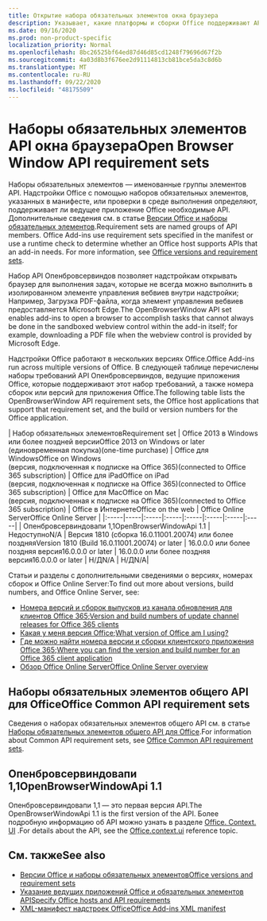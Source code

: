```yaml
---
title: Открытие набора обязательных элементов окна браузера
description: Указывает, какие платформы и сборки Office поддерживают API Опенбровсервиндов.
ms.date: 09/16/2020
ms.prod: non-product-specific
localization_priority: Normal
ms.openlocfilehash: 8bc26525bf64ed87d46d85cd1248f79696d67f2b
ms.sourcegitcommit: 4a03d8b3f676ee2d91114813cb81bce5da3c8d6b
ms.translationtype: MT
ms.contentlocale: ru-RU
ms.lasthandoff: 09/22/2020
ms.locfileid: "48175509"
---
```

# <a name="open-browser-window-api-requirement-sets"></a><span data-ttu-id="60883-103">Наборы обязательных элементов API окна браузера</span><span class="sxs-lookup"><span data-stu-id="60883-103">Open Browser Window API requirement sets</span></span>

<span data-ttu-id="60883-p101">Наборы обязательных элементов — именованные группы элементов API. Надстройки Office с помощью наборов обязательных элементов, указанных в манифесте, или проверки в среде выполнения определяют, поддерживает ли ведущее приложение Office необходимые API. Дополнительные сведения см. в статье [Версии Office и наборы обязательных элементов](../../develop/office-versions-and-requirement-sets.md).</span><span class="sxs-lookup"><span data-stu-id="60883-p101">Requirement sets are named groups of API members. Office Add-ins use requirement sets specified in the manifest or use a runtime check to determine whether an Office host supports APIs that an add-in needs. For more information, see [Office versions and requirement sets](../../develop/office-versions-and-requirement-sets.md).</span></span>

<span data-ttu-id="60883-107">Набор API Опенбровсервиндов позволяет надстройкам открывать браузер для выполнения задач, которые не всегда можно выполнить в изолированном элементе управления вебвиев внутри надстройки; Например, Загрузка PDF-файла, когда элемент управления вебвиев предоставляется Microsoft Edge.</span><span class="sxs-lookup"><span data-stu-id="60883-107">The OpenBrowserWindow API set enables add-ins to open a browser to accomplish tasks that cannot always be done in the sandboxed webview control within the add-in itself; for example, downloading a PDF file when the webview control is provided by Microsoft Edge.</span></span>

<span data-ttu-id="60883-108">Надстройки Office работают в нескольких версиях Office.</span><span class="sxs-lookup"><span data-stu-id="60883-108">Office Add-ins run across multiple versions of Office.</span></span> <span data-ttu-id="60883-109">В следующей таблице перечислены наборы требований API Опенбровсервиндов, ведущие приложения Office, которые поддерживают этот набор требований, а также номера сборок или версий для приложения Office.</span><span class="sxs-lookup"><span data-stu-id="60883-109">The following table lists the OpenBrowserWindow API requirement sets, the Office host applications that support that requirement set, and the build or version numbers for the Office application.</span></span>

|  <span data-ttu-id="60883-110">Набор обязательных элементов</span><span class="sxs-lookup"><span data-stu-id="60883-110">Requirement set</span></span>  | <span data-ttu-id="60883-111">Office 2013 в Windows или более поздней версии</span><span class="sxs-lookup"><span data-stu-id="60883-111">Office 2013 on Windows or later</span></span><br><span data-ttu-id="60883-112">(единовременная покупка)</span><span class="sxs-lookup"><span data-stu-id="60883-112">(one-time purchase)</span></span> | <span data-ttu-id="60883-113">Office для Windows</span><span class="sxs-lookup"><span data-stu-id="60883-113">Office on Windows</span></span><br><span data-ttu-id="60883-114">(версия, подключенная к подписке на Office 365)</span><span class="sxs-lookup"><span data-stu-id="60883-114">(connected to Office 365 subscription)</span></span> |  <span data-ttu-id="60883-115">Office для iPad</span><span class="sxs-lookup"><span data-stu-id="60883-115">Office on iPad</span></span><br><span data-ttu-id="60883-116">(версия, подключенная к подписке на Office 365)</span><span class="sxs-lookup"><span data-stu-id="60883-116">(connected to Office 365 subscription)</span></span>  |  <span data-ttu-id="60883-117">Office для Mac</span><span class="sxs-lookup"><span data-stu-id="60883-117">Office on Mac</span></span><br><span data-ttu-id="60883-118">(версия, подключенная к подписке на Office 365)</span><span class="sxs-lookup"><span data-stu-id="60883-118">(connected to Office 365 subscription)</span></span>  | <span data-ttu-id="60883-119">Office в Интернете</span><span class="sxs-lookup"><span data-stu-id="60883-119">Office on the web</span></span>  |  <span data-ttu-id="60883-120">Office Online Server</span><span class="sxs-lookup"><span data-stu-id="60883-120">Office Online Server</span></span>  |
|:-----|-----|:-----|:-----|:-----|:-----|:-----|:-----|
| <span data-ttu-id="60883-121">Опенбровсервиндовапи 1,1</span><span class="sxs-lookup"><span data-stu-id="60883-121">OpenBrowserWindowApi 1.1</span></span>  | <span data-ttu-id="60883-122">Недоступно</span><span class="sxs-lookup"><span data-stu-id="60883-122">N/A</span></span> | <span data-ttu-id="60883-123">Версия 1810 (сборка 16.0.11001.20074) или более поздняя</span><span class="sxs-lookup"><span data-stu-id="60883-123">Version 1810 (Build 16.0.11001.20074) or later</span></span> | <span data-ttu-id="60883-124">16.0.0.0 или более поздняя версия</span><span class="sxs-lookup"><span data-stu-id="60883-124">16.0.0.0 or later</span></span> | <span data-ttu-id="60883-125">16.0.0.0 или более поздняя версия</span><span class="sxs-lookup"><span data-stu-id="60883-125">16.0.0.0 or later</span></span> | <span data-ttu-id="60883-126">Н/Д</span><span class="sxs-lookup"><span data-stu-id="60883-126">N/A</span></span> | <span data-ttu-id="60883-127">Н/Д</span><span class="sxs-lookup"><span data-stu-id="60883-127">N/A</span></span>|

<span data-ttu-id="60883-128">Статьи и разделы с дополнительными сведениями о версиях, номерах сборок и Office Online Server:</span><span class="sxs-lookup"><span data-stu-id="60883-128">To find out more about versions, build numbers, and Office Online Server, see:</span></span>

- <span data-ttu-id="60883-129">[Номера версий и сборок выпусков из канала обновления для клиентов Office 365](https://support.office.com/article/version-and-build-numbers-of-update-channel-releases-ae942449-1fca-4484-898b-a933ea23def7);</span><span class="sxs-lookup"><span data-stu-id="60883-129">[Version and build numbers of update channel releases for Office 365 clients](https://support.office.com/article/version-and-build-numbers-of-update-channel-releases-ae942449-1fca-4484-898b-a933ea23def7)</span></span>
- <span data-ttu-id="60883-130">[Какая у меня версия Office](https://support.office.com/article/What-version-of-Office-am-I-using-932788b8-a3ce-44bf-bb09-e334518b8b19);</span><span class="sxs-lookup"><span data-stu-id="60883-130">[What version of Office am I using?](https://support.office.com/article/What-version-of-Office-am-I-using-932788b8-a3ce-44bf-bb09-e334518b8b19)</span></span>
- <span data-ttu-id="60883-131">[Где можно найти номера версии и сборки клиентского приложения Office 365](https://support.office.com/article/version-and-build-numbers-of-update-channel-releases-ae942449-1fca-4484-898b-a933ea23def7);</span><span class="sxs-lookup"><span data-stu-id="60883-131">[Where you can find the version and build number for an Office 365 client application](https://support.office.com/article/version-and-build-numbers-of-update-channel-releases-ae942449-1fca-4484-898b-a933ea23def7)</span></span>
- [<span data-ttu-id="60883-132">Обзор Office Online Server</span><span class="sxs-lookup"><span data-stu-id="60883-132">Office Online Server overview</span></span>](/officeonlineserver/office-online-server-overview)

## <a name="office-common-api-requirement-sets"></a><span data-ttu-id="60883-133">Наборы обязательных элементов общего API для Office</span><span class="sxs-lookup"><span data-stu-id="60883-133">Office Common API requirement sets</span></span>

<span data-ttu-id="60883-134">Сведения о наборах обязательных элементов общего API см. в статье [Наборы обязательных элементов общего API для Office](office-add-in-requirement-sets.md).</span><span class="sxs-lookup"><span data-stu-id="60883-134">For information about Common API requirement sets, see [Office Common API requirement sets](office-add-in-requirement-sets.md).</span></span>

## <a name="openbrowserwindowapi-11"></a><span data-ttu-id="60883-135">Опенбровсервиндовапи 1,1</span><span class="sxs-lookup"><span data-stu-id="60883-135">OpenBrowserWindowApi 1.1</span></span>

<span data-ttu-id="60883-136">Опенбровсервиндовапи 1,1 — это первая версия API.</span><span class="sxs-lookup"><span data-stu-id="60883-136">The OpenBrowserWindowApi 1.1 is the first version of the API.</span></span> <span data-ttu-id="60883-137">Более подробную информацию об API можно узнать в разделе [Office. Context. UI](/javascript/api/office/office.context#ui) .</span><span class="sxs-lookup"><span data-stu-id="60883-137">For details about the API, see the [Office.context.ui](/javascript/api/office/office.context#ui) reference topic.</span></span>

## <a name="see-also"></a><span data-ttu-id="60883-138">См. также</span><span class="sxs-lookup"><span data-stu-id="60883-138">See also</span></span>

- [<span data-ttu-id="60883-139">Версии Office и наборы обязательных элементов</span><span class="sxs-lookup"><span data-stu-id="60883-139">Office versions and requirement sets</span></span>](../../develop/office-versions-and-requirement-sets.md)
- [<span data-ttu-id="60883-140">Указание ведущих приложений Office и обязательных элементов API</span><span class="sxs-lookup"><span data-stu-id="60883-140">Specify Office hosts and API requirements</span></span>](../../develop/specify-office-hosts-and-api-requirements.md)
- [<span data-ttu-id="60883-141">XML-манифест надстроек Office</span><span class="sxs-lookup"><span data-stu-id="60883-141">Office Add-ins XML manifest</span></span>](../../develop/add-in-manifests.md)
